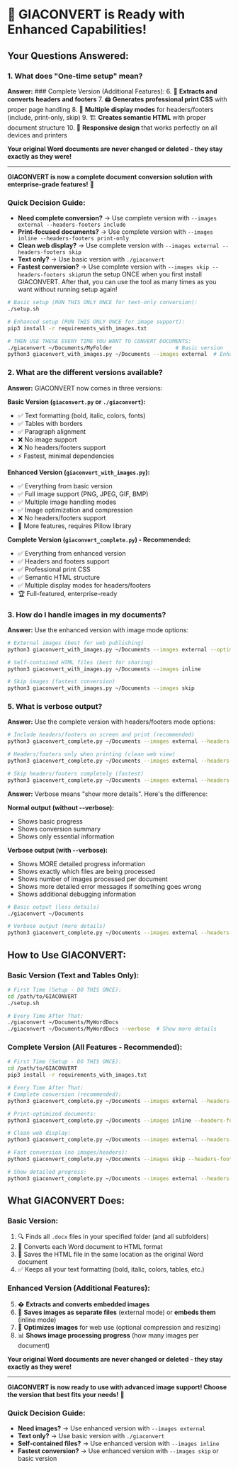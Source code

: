 # 🎉 GIACONVERT is Ready with Enhanced Capabilities!

## Your Questions Answered:

### 1. **What does "One-time setup" mean?**
**Answer:** ### Complete Version (Additional Features):
6. 📑 **Extracts and converts headers and footers**
7. 🖨️ **Generates professional print CSS** with proper page handling
8. 📄 **Multiple display modes** for headers/footers (include, print-only, skip)
9. 🏗️ **Creates semantic HTML** with proper document structure
10. 📱 **Responsive design** that works perfectly on all devices and printers

**Your original Word documents are never changed or deleted - they stay exactly as they were!**

---

**GIACONVERT is now a complete document conversion solution with enterprise-grade features!** 🚀

### Quick Decision Guide:
- **Need complete conversion?** → Use complete version with `--images external --headers-footers include`
- **Print-focused documents?** → Use complete version with `--images inline --headers-footers print-only`
- **Clean web display?** → Use complete version with `--images external --headers-footers skip`
- **Text only?** → Use basic version with `./giaconvert`
- **Fastest conversion?** → Use complete version with `--images skip --headers-footers skip`run the setup ONCE when you first install GIACONVERT. After that, you can use the tool as many times as you want without running setup again!

```bash
# Basic setup (RUN THIS ONLY ONCE for text-only conversion):
./setup.sh

# Enhanced setup (RUN THIS ONLY ONCE for image support):
pip3 install -r requirements_with_images.txt

# THEN USE THESE EVERY TIME YOU WANT TO CONVERT DOCUMENTS:
./giaconvert ~/Documents/MyFolder                    # Basic version
python3 giaconvert_with_images.py ~/Documents --images external  # Enhanced version
```

### 2. **What are the different versions available?**
**Answer:** GIACONVERT now comes in three versions:

**Basic Version (`giaconvert.py` or `./giaconvert`):**
- ✅ Text formatting (bold, italic, colors, fonts)
- ✅ Tables with borders
- ✅ Paragraph alignment
- ❌ No image support
- ❌ No headers/footers support
- ⚡ Fastest, minimal dependencies

**Enhanced Version (`giaconvert_with_images.py`):**
- ✅ Everything from basic version
- ✅ Full image support (PNG, JPEG, GIF, BMP)
- ✅ Multiple image handling modes
- ✅ Image optimization and compression
- ❌ No headers/footers support
- 🔧 More features, requires Pillow library

**Complete Version (`giaconvert_complete.py`) - Recommended:**
- ✅ Everything from enhanced version
- ✅ Headers and footers support
- ✅ Professional print CSS
- ✅ Semantic HTML structure
- ✅ Multiple display modes for headers/footers
- 🏆 Full-featured, enterprise-ready

### 3. **How do I handle images in my documents?**
**Answer:** Use the enhanced version with image mode options:

```bash
# External images (best for web publishing)
python3 giaconvert_with_images.py ~/Documents --images external --optimize-images

# Self-contained HTML files (best for sharing)
python3 giaconvert_with_images.py ~/Documents --images inline

# Skip images (fastest conversion)
python3 giaconvert_with_images.py ~/Documents --images skip
```

### 5. **What is verbose output?**
**Answer:** Use the complete version with headers/footers mode options:

```bash
# Include headers/footers on screen and print (recommended)
python3 giaconvert_complete.py ~/Documents --images external --headers-footers include

# Headers/footers only when printing (clean web view)
python3 giaconvert_complete.py ~/Documents --images external --headers-footers print-only

# Skip headers/footers completely (fastest)
python3 giaconvert_complete.py ~/Documents --images external --headers-footers skip
```
**Answer:** Verbose means "show more details". Here's the difference:

**Normal output (without --verbose):**
- Shows basic progress
- Shows conversion summary
- Shows only essential information

**Verbose output (with --verbose):**
- Shows MORE detailed progress information
- Shows exactly which files are being processed
- Shows number of images processed per document
- Shows more detailed error messages if something goes wrong
- Shows additional debugging information

```bash
# Basic output (less details)
./giaconvert ~/Documents

# Verbose output (more details)
python3 giaconvert_complete.py ~/Documents --images external --headers-footers include --verbose
```

## How to Use GIACONVERT:

### Basic Version (Text and Tables Only):
```bash
# First Time (Setup - DO THIS ONCE):
cd /path/to/GIACONVERT
./setup.sh

# Every Time After That:
./giaconvert ~/Documents/MyWordDocs
./giaconvert ~/Documents/MyWordDocs --verbose  # Show more details
```

### Complete Version (All Features - Recommended):
```bash
# First Time (Setup - DO THIS ONCE):
cd /path/to/GIACONVERT
pip3 install -r requirements_with_images.txt

# Every Time After That:
# Complete conversion (recommended):
python3 giaconvert_complete.py ~/Documents --images external --headers-footers include --optimize-images

# Print-optimized documents:
python3 giaconvert_complete.py ~/Documents --images inline --headers-footers print-only

# Clean web display:
python3 giaconvert_complete.py ~/Documents --images external --headers-footers skip

# Fast conversion (no images/headers):
python3 giaconvert_complete.py ~/Documents --images skip --headers-footers skip

# Show detailed progress:
python3 giaconvert_complete.py ~/Documents --images external --headers-footers include --verbose
```

## What GIACONVERT Does:

### Basic Version:
1. 🔍 Finds all `.docx` files in your specified folder (and all subfolders)
2. 🔄 Converts each Word document to HTML format
3. 💾 Saves the HTML file in the same location as the original Word document
4. ✅ Keeps all your text formatting (bold, italic, colors, tables, etc.)

### Enhanced Version (Additional Features):
5. �️ **Extracts and converts embedded images**
6. 📁 **Saves images as separate files** (external mode) or **embeds them** (inline mode)
7. 🔧 **Optimizes images** for web use (optional compression and resizing)
8. 📊 **Shows image processing progress** (how many images per document)

**Your original Word documents are never changed or deleted - they stay exactly as they were!**

---

**GIACONVERT is now ready to use with advanced image support! Choose the version that best fits your needs!** 🚀

### Quick Decision Guide:
- **Need images?** → Use enhanced version with `--images external`
- **Text only?** → Use basic version with `./giaconvert`
- **Self-contained files?** → Use enhanced version with `--images inline`
- **Fastest conversion?** → Use enhanced version with `--images skip` or basic version